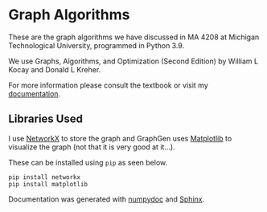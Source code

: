 # Graph Algorithms
These are the graph algorithms we have discussed in MA 4208 at Michigan Technological University, programmed in Python 3.9.

We use Graphs, Algorithms, and Optimization (Second Edition) by William L Kocay and Donald L Kreher.

For more information please consult the textbook or visit my [documentation](https://classdb.it.mtu.edu/~mjschwen/docs/GraphAlgorithms/index).

## Libraries Used
I use [NetworkX](https://networkx.org/) to store the graph and GraphGen uses [Matplotlib](https://matplotlib.org/) to visualize the graph (not that it is very good at it...).

These can be installed using `pip` as seen below.
```
pip install networkx
pip install matplotlib
```
Documentation was generated with [numpydoc](https://numpydoc.readthedocs.io/en/latest/format.html) and [Sphinx](https://www.sphinx-doc.org/en/master/index.html).
